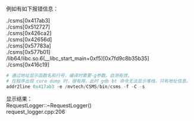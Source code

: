 例如有如下报错信息：  

./csms\[0x417ab3]  
./csms\[0x512727]  
./csms\[0x426ca2]  
./csms\[0x42656d]  
./csms\[0x57783a]  
./csms\[0x577b01]  
/lib64/libc.so.6(\__libc_start_main+0xf5)\[0x7fd9c8b35b35\]
./csms\[0x416c19]

```powershell
# 通过地址显示函数名和行号，编译时需要-g参数。自测有效。
# 在程序出现 core dump 时，很有用，此时 gdb bt 命令无法显示堆栈，只有地址信息。
addr2line 0x417ab3 -e /mvtech/CSMS/bin/csms -f -C -s
```

显示结果：  
RequestLogger::~RequestLogger()  
request_logger.cpp:206
